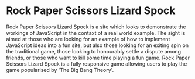 # Rock Paper Scissors Lizard Spock

Rock Paper Scissors Lizard Spock is a site which looks to demonstrate the workings of JavaScript in the contaxt of a real world example.  The sight is aimed at those who are looking for an example of how to implement JavaScript ideas into a fun site, but also those looking for an exiting spin on the traditional game, those looking to honourably settle a dispute among friends, or those who want to kill some time playing a fun game. Rock Paper Scissors Lizard Spock is a fully responsive game allowing users to play the game popularised by 'The Big Bang Theory'.

